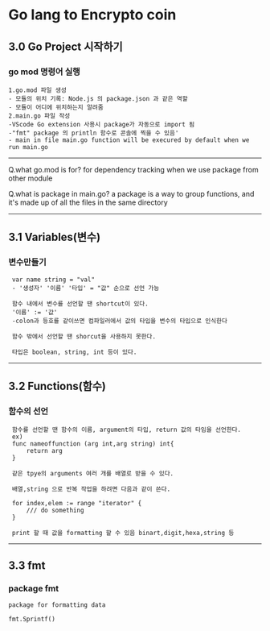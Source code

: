# Go lang to Encrypto coin

## 3.0 Go Project 시작하기

### go mod 명령어 실행

    1.go.mod 파일 생성
    - 모듈의 위치 기록: Node.js 의 package.json 과 같은 역할
    - 모듈이 어디에 위치하는지 알려줌
    2.main.go 파일 작성
    -VScode Go extension 사용시 package가 자동으로 import 됨
    -"fmt" package 의 println 함수로 콘솔에 찍을 수 있음'
    - main in file main.go function will be execured by default when we run main.go

---
Q.what go.mod is for?
for dependency tracking when we use package from other module

Q.what is package in main.go?
a package is a way to group functions, and it's made up of all the files in the same directory

---

## 3.1 Variables(변수)

### 변수만들기

     var name string = "val" 
     - '생성자' '이름' '타입' = "값" 순으로 선언 가능
     
     함수 내에서 변수를 선언할 땐 shortcut이 있다.
     '이름' := '값'
     -colon과 등호를 같이쓰면 컴파일러에서 값의 타입을 변수의 타입으로 인식한다

     함수 밖에서 선언할 땐 shorcut을 사용하지 못한다.

     타입은 boolean, string, int 등이 있다.
---

## 3.2 Functions(함수)

### 함수의 선언

     함수를 선언할 땐 함수의 이름, argument의 타입, return 값의 타임을 선언한다.
     ex)
     func nameoffunction (arg int,arg string) int{
         return arg
     }

     같은 tpye의 arguments 여러 개를 배열로 받을 수 있다.

     배열,string 으로 반복 작업을 하려면 다음과 같이 쓴다.

     for index,elem := range "iterator" {
         /// do something
     }
     
     print 할 때 값을 formatting 할 수 있음 binart,digit,hexa,string 등

---

## 3.3 fmt

### package fmt

    package for formatting data

    fmt.Sprintf()